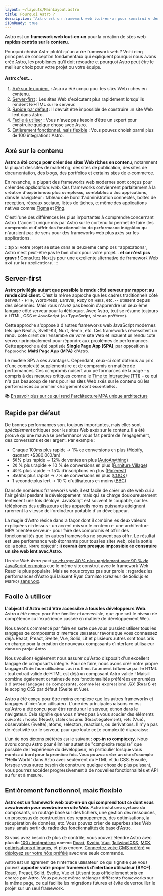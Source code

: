 ```yaml
---
layout: ~/layouts/MainLayout.astro
title: Pourquoi Astro ?
description: "Astro est un framework web tout-en-un pour construire des sites web rapides et axés sur le contenu. En savoir plus."
i18nReady: true
---
```


Astro est un **framework web tout-en-un** pour la création de sites web **rapides centrés sur le contenu**.

Pourquoi choisir Astro plutôt qu'un autre framework web ? Voici cinq principes de conception fondamentaux qui expliquent pourquoi nous avons créé Astro, les problèmes qu'il doit résoudre et pourquoi Astro peut être le meilleur choix pour votre projet ou votre équipe.

#### Astro c'est...

1. [Axé sur le contenu](#axé-sur-le-contenu) : Astro a été conçu pour les sites Web riches en contenu.
2. [Server-first](#server-first) : Les sites Web s'exécutent plus rapidement lorsqu'ils rendent le HTML sur le serveur.
3. [Rapide par défaut](#rapide-par-défaut) : Il devrait être impossible de construire un site Web lent dans Astro.
4. [Facile à utiliser](#facile-à-utiliser) : Vous n'avez pas besoin d'être un expert pour construire quelque chose avec Astro.
5. [Entièrement fonctionnel, mais flexible](#entièrement-fonctionnel-mais-flexible) : Vous pouvez choisir parmi plus de 100 intégrations Astro.

## Axé sur le contenu

**Astro a été conçu pour créer des sites Web riches en contenu**, notamment la plupart des sites de marketing, des sites de publication, des sites de documentation, des blogs, des portfolios et certains sites de e-commerce.

En revanche, la plupart des frameworks web modernes sont conçus pour créer des *applications web*. Ces frameworks conviennent parfaitement à la création d'expériences plus complexes, semblables à des applications, dans le navigateur : tableaux de bord d'administration connectés, boîtes de réception, réseaux sociaux, listes de tâches, et même des applications natives comme [Figma](https://figma.com/) et [Ping](https://ping.gg/).

C'est l'une des différences les plus importantes à comprendre concernant Astro. L'accent unique mis par Astro sur le contenu lui permet de faire des compromis et d'offrir des fonctionnalités de performance inégalées qui n'auraient pas de sens pour des frameworks web plus axés sur les applications.

:::tip
Si votre projet se situe dans le deuxième camp des "applications", Astro n'est peut-être pas le bon choix pour votre projet... **et ce n'est pas grave !** Consultez [Next.js](https://nextjs.org/) pour une excellente alternative de framework Web axé sur les applications.
:::



## Server-first

**Astro privilégie autant que possible le rendu côté serveur par rapport au rendu côté client**. C'est la même approche que les cadres traditionnels côté serveur - PHP, WordPress, Laravel, Ruby on Rails, etc. -- utilisent depuis des décennies. Mais vous n'avez pas besoin d'apprendre un deuxième langage côté serveur pour la débloquer. Avec Astro, tout se résume toujours à HTML, CSS et JavaScript (ou TypeScript, si vous préférez).

Cette approche s'oppose à d'autres frameworks web JavaScript modernes tels que Next.js, SvelteKit, Nuxt, Remix, etc. Ces frameworks nécessitent un rendu côté client de l'ensemble de votre site Web et incluent un rendu côté serveur principalement pour répondre aux problèmes de performances. Cette approche a été baptisée **Single Page App (SPA)**, par opposition à l'approche **Multi Page App (MPA)** d'Astro.

Le modèle SPA a ses avantages. Cependant, ceux-ci sont obtenus au prix d'une complexité supplémentaire et de compromis en matière de performances. Ces compromis nuisent aux performances de la page - y compris à des mesures critiques comme le [Time to Interactive (TTI)](https://web.dev/interactive/) - ce qui n'a pas beaucoup de sens pour les sites Web axés sur le contenu où les performances au premier chargement sont essentielles.

📚 [En savoir plus sur ce qui rend l'architecture MPA unique architecture](/fr/concepts/mpa-vs-spa/)



## Rapide par défaut

De bonnes performances sont toujours importantes, mais elles sont *spécialement* critiques pour les sites Web axés sur le contenu. Il a été prouvé qu'une mauvaise performance vous fait perdre de l'engagement, des conversions et de l'argent. Par exemple :

- Chaque 100ms plus rapide → 1% de conversions en plus ([Mobify](https://web.dev/why-speed-matters/), gagnant +$380,000/an)
- 50% plus rapide → 12% de ventes en plus ([AutoAnything](https://www.digitalcommerce360.com/2010/08/19/web-accelerator-revs-conversion-and-sales-autoanything/))
- 20 % plus rapide → 10 % de conversions en plus ([Furniture Village](https://www.thinkwithgoogle.com/intl/en-gb/marketing-strategies/app-and-mobile/furniture-village-and-greenlight-slash-page-load-times-boosting-user-experience/))
- 40% plus rapide → 15% d'inscriptions en plus ([Pinterest](https://medium.com/pinterest-engineering/driving-user-growth-with-performance-improvements-cfc50dafadd7))
- 850ms plus rapide → 7% de conversions en plus ([COOK](https://web.dev/why-speed-matters/))
- 1 seconde plus lent → 10 % d'utilisateurs en moins ([BBC](https://www.creativebloq.com/features/how-the-bbc-builds-websites-that-scale))

Dans de nombreux frameworks web, il est facile de créer un site web qui a l'air génial pendant le développement, mais qui se charge douloureusement lentement une fois déployé. JavaScript est souvent le coupable, car les téléphones des utilisateurs et les appareils moins puissants atteignent rarement la vitesse de l'ordinateur portable d'un développeur.

La magie d'Astro réside dans la façon dont il combine les deux valeurs expliquées ci-dessus - un accent mis sur le contenu et une architecture MPA orientée serveur - pour faire des compromis et offrir des fonctionnalités que les autres frameworks ne peuvent pas offrir. Le résultat est une performance web étonnante pour tous les sites web, dès la sortie de la boîte. Notre objectif : **Il devrait être presque impossible de construire un site web lent avec Astro**.

Un site Web Astro peut [se charger 40 % plus rapidement avec 90 % de JavaScript en moins](https://twitter.com/t3dotgg/status/1437195415439360003) que le même site construit avec le framework Web React le plus populaire. Mais ne nous croyez pas sur parole : regardez les performances d'Astro qui laissent Ryan Carniato (créateur de Solid.js et Marko) [sans voix](https://youtu.be/2ZEMb_H-LYE?t=8163).


## Facile à utiliser

**L'objectif d'Astro est d'être accessible à tous les développeurs Web**. Astro a été conçu pour être familier et accessible, quel que soit le niveau de compétence ou l'expérience passée en matière de développement Web.

Nous avons commencé par faire en sorte que vous puissiez utiliser tous les langages de composants d'interface utilisateur favoris que vous connaissez déjà. React, Preact, Svelte, Vue, Solid, Lit et plusieurs autres sont tous pris en charge pour la création de nouveaux composants d'interface utilisateur dans un projet Astro.

Nous voulions également nous assurer qu'Astro disposait d'un excellent langage de composants intégré. Pour ce faire, nous avons créé notre propre langage d'interface utilisateur `.astro`. Il est fortement influencé par le HTML : tout extrait valide de HTML est déjà un composant Astro valide ! Mais il combine également certaines de nos fonctionnalités préférées empruntées à d'autres langages de composants, comme les expressions JSX (React) et le scoping CSS par défaut (Svelte et Vue). 

Astro a été conçu pour être moins complexe que les autres frameworks et langages d'interface utilisateur. L'une des principales raisons en est qu'Astro a été conçu pour être rendu sur le serveur, et non dans le navigateur. Cela signifie que vous n'avez pas à vous soucier des éléments suivants : hooks (React), stale closures (React également), refs (Vue), observables (Svelte), atoms, selectors, reactions, ou derivations. Il n'y a pas de réactivité sur le serveur, pour que toute cette complexité disparaisse.

L'un de nos dictons préférés est le suivant : **opt-in to complexity**.
Nous avons conçu Astro pour éliminer autant de "complexité requise" que possible de l'expérience du développeur, en particulier lorsque vous montez à bord pour la première fois. Vous pouvez créer un site d'exemple "Hello World" dans Astro avec seulement du HTML et du CSS. Ensuite, lorsque vous aurez besoin de construire quelque chose de plus puissant, vous pourrez accéder progressivement à de nouvelles fonctionnalités et API au fur et à mesure.




## Entièrement fonctionnel, mais flexible

**Astro est un framework web tout-en-un qui comprend tout ce dont vous avez besoin pour construire un site Web**. Astro inclut une syntaxe de composants, un routage basé sur des fichiers, une gestion des ressources, un processus de construction, des regroupements, des optimisations, la récupération de données, etc. Vous pouvez créer de superbes sites Web sans jamais sortir du cadre des fonctionnalités de base d'Astro.

Si vous avez besoin de plus de contrôle, vous pouvez étendre Astro avec plus de [100+ intégrations](https://astro.build/integrations/) comme [React](https://www.npmjs.com/package/@astrojs/react), [Svelte](https://www.npmjs.com/package/@astrojs/svelte), [Vue](https://www.npmjs.com/package/@astrojs/vue), [Tailwind CSS](https://www.npmjs.com/package/@astrojs/tailwind), [MDX](https://www.npmjs.com/package/@astrojs/mdx), [optimisations d'images](https://www.npmjs.com/package/@astrojs/images), et plus encore. [Connectez votre CMS préféré](https://astro.build/integrations/) ou [déployez sur votre hôte préféré](/fr/guides/deploy/) avec une seule commande.

Astro est un agrément de l'interface utilisateur, ce qui signifie que vous pouvez **apporter votre propre framework d'interface utilisateur (BYOF)**. React, Preact, Solid, Svelte, Vue et Lit sont tous officiellement pris en charge par Astro. Vous pouvez même mélanger différents frameworks sur la même page, ce qui facilite les migrations futures et évite de verrouiller le projet sur un seul framework.
